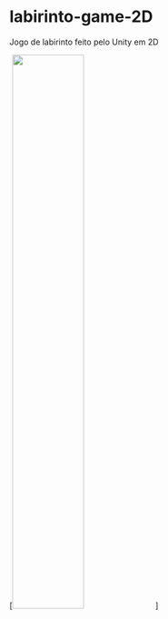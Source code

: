 # labirinto-game-2D
Jogo de labirinto feito pelo Unity em 2D 

[<img src="https://drive.google.com/file/d/10z036STg5h27j4tS_2mL8tbpk4UZkqee/view" width="50%">]
